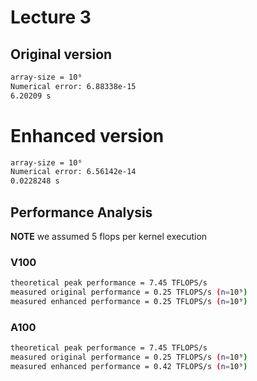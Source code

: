 # Lecture 3
## Original version

```bash
array-size = 10⁶
Numerical error: 6.88338e-15
6.20209 s
```

# Enhanced version

```bash
array-size = 10⁶
Numerical error: 6.56142e-14
0.0228248 s
```

## Performance Analysis

**NOTE** we assumed 5 flops per kernel execution

### V100
```bash
theoretical peak performance = 7.45 TFLOPS/s
measured original performance = 0.25 TFLOPS/s (n=10⁹)
measured enhanced performance = 0.25 TFLOPS/s (n=10⁹)
```
### A100
```bash
theoretical peak performance = 7.45 TFLOPS/s
measured original performance = 0.25 TFLOPS/s (n=10⁹)
measured enhanced performance = 0.42 TFLOPS/s (n=10⁹)
```